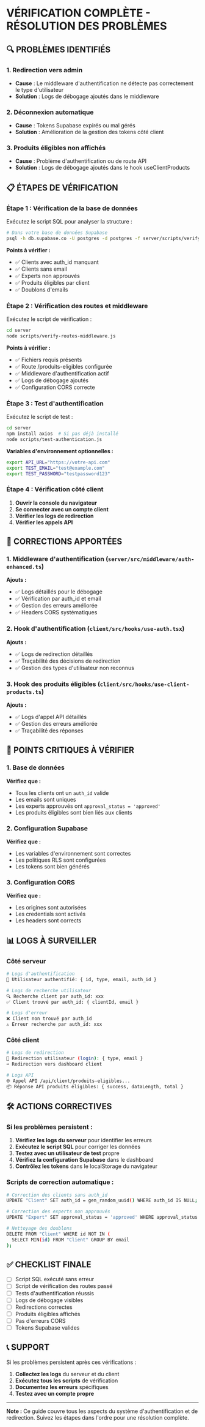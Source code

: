 # VÉRIFICATION COMPLÈTE - RÉSOLUTION DES PROBLÈMES

## 🔍 PROBLÈMES IDENTIFIÉS

### 1. Redirection vers admin
- **Cause** : Le middleware d'authentification ne détecte pas correctement le type d'utilisateur
- **Solution** : Logs de débogage ajoutés dans le middleware

### 2. Déconnexion automatique
- **Cause** : Tokens Supabase expirés ou mal gérés
- **Solution** : Amélioration de la gestion des tokens côté client

### 3. Produits éligibles non affichés
- **Cause** : Problème d'authentification ou de route API
- **Solution** : Logs de débogage ajoutés dans le hook useClientProducts

## 📋 ÉTAPES DE VÉRIFICATION

### Étape 1 : Vérification de la base de données

Exécutez le script SQL pour analyser la structure :

```bash
# Dans votre base de données Supabase
psql -h db.supabase.co -U postgres -d postgres -f server/scripts/verify-database-structure.sql
```

**Points à vérifier :**
- ✅ Clients avec auth_id manquant
- ✅ Clients sans email
- ✅ Experts non approuvés
- ✅ Produits éligibles par client
- ✅ Doublons d'emails

### Étape 2 : Vérification des routes et middleware

Exécutez le script de vérification :

```bash
cd server
node scripts/verify-routes-middleware.js
```

**Points à vérifier :**
- ✅ Fichiers requis présents
- ✅ Route /produits-eligibles configurée
- ✅ Middleware d'authentification actif
- ✅ Logs de débogage ajoutés
- ✅ Configuration CORS correcte

### Étape 3 : Test d'authentification

Exécutez le script de test :

```bash
cd server
npm install axios  # Si pas déjà installé
node scripts/test-authentication.js
```

**Variables d'environnement optionnelles :**
```bash
export API_URL="https://votre-api.com"
export TEST_EMAIL="test@example.com"
export TEST_PASSWORD="testpassword123"
```

### Étape 4 : Vérification côté client

1. **Ouvrir la console du navigateur**
2. **Se connecter avec un compte client**
3. **Vérifier les logs de redirection**
4. **Vérifier les appels API**

## 🔧 CORRECTIONS APPORTÉES

### 1. Middleware d'authentification (`server/src/middleware/auth-enhanced.ts`)

**Ajouts :**
- ✅ Logs détaillés pour le débogage
- ✅ Vérification par auth_id et email
- ✅ Gestion des erreurs améliorée
- ✅ Headers CORS systématiques

### 2. Hook d'authentification (`client/src/hooks/use-auth.tsx`)

**Ajouts :**
- ✅ Logs de redirection détaillés
- ✅ Traçabilité des décisions de redirection
- ✅ Gestion des types d'utilisateur non reconnus

### 3. Hook des produits éligibles (`client/src/hooks/use-client-products.ts`)

**Ajouts :**
- ✅ Logs d'appel API détaillés
- ✅ Gestion des erreurs améliorée
- ✅ Traçabilité des réponses

## 🚨 POINTS CRITIQUES À VÉRIFIER

### 1. Base de données

**Vérifiez que :**
- Tous les clients ont un `auth_id` valide
- Les emails sont uniques
- Les experts approuvés ont `approval_status = 'approved'`
- Les produits éligibles sont bien liés aux clients

### 2. Configuration Supabase

**Vérifiez que :**
- Les variables d'environnement sont correctes
- Les politiques RLS sont configurées
- Les tokens sont bien générés

### 3. Configuration CORS

**Vérifiez que :**
- Les origines sont autorisées
- Les credentials sont activés
- Les headers sont corrects

## 📊 LOGS À SURVEILLER

### Côté serveur

```bash
# Logs d'authentification
🔐 Utilisateur authentifié: { id, type, email, auth_id }

# Logs de recherche utilisateur
🔍 Recherche client par auth_id: xxx
✅ Client trouvé par auth_id: { clientId, email }

# Logs d'erreur
❌ Client non trouvé par auth_id
⚠️ Erreur recherche par auth_id: xxx
```

### Côté client

```bash
# Logs de redirection
🔀 Redirection utilisateur (login): { type, email }
➡️ Redirection vers dashboard client

# Logs API
🌐 Appel API /api/client/produits-eligibles...
📦 Réponse API produits éligibles: { success, dataLength, total }
```

## 🛠️ ACTIONS CORRECTIVES

### Si les problèmes persistent :

1. **Vérifiez les logs du serveur** pour identifier les erreurs
2. **Exécutez le script SQL** pour corriger les données
3. **Testez avec un utilisateur de test** propre
4. **Vérifiez la configuration Supabase** dans le dashboard
5. **Contrôlez les tokens** dans le localStorage du navigateur

### Scripts de correction automatique :

```bash
# Correction des clients sans auth_id
UPDATE "Client" SET auth_id = gen_random_uuid() WHERE auth_id IS NULL;

# Correction des experts non approuvés
UPDATE "Expert" SET approval_status = 'approved' WHERE approval_status = 'pending';

# Nettoyage des doublons
DELETE FROM "Client" WHERE id NOT IN (
  SELECT MIN(id) FROM "Client" GROUP BY email
);
```

## ✅ CHECKLIST FINALE

- [ ] Script SQL exécuté sans erreur
- [ ] Script de vérification des routes passé
- [ ] Tests d'authentification réussis
- [ ] Logs de débogage visibles
- [ ] Redirections correctes
- [ ] Produits éligibles affichés
- [ ] Pas d'erreurs CORS
- [ ] Tokens Supabase valides

## 📞 SUPPORT

Si les problèmes persistent après ces vérifications :

1. **Collectez les logs** du serveur et du client
2. **Exécutez tous les scripts** de vérification
3. **Documentez les erreurs** spécifiques
4. **Testez avec un compte propre**

---

**Note :** Ce guide couvre tous les aspects du système d'authentification et de redirection. Suivez les étapes dans l'ordre pour une résolution complète. 